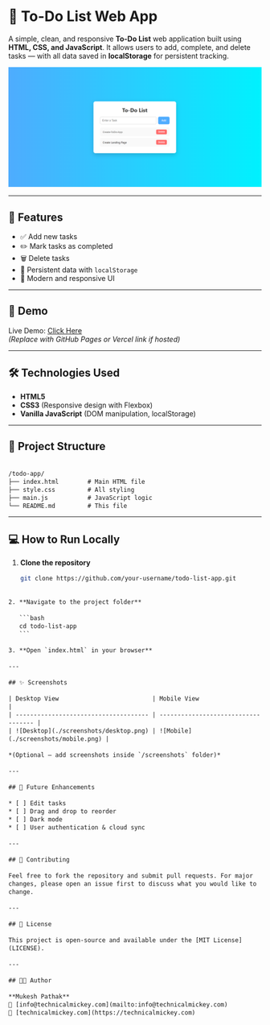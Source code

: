 
# 📝 To-Do List Web App

A simple, clean, and responsive **To-Do List** web application built using **HTML, CSS, and JavaScript**. It allows users to add, complete, and delete tasks — with all data saved in **localStorage** for persistent tracking.

![screenshot](./screenshot.png) <!-- Optional: Add a real screenshot if you have one -->

---

## 🔧 Features

- ✅ Add new tasks
- ✏️ Mark tasks as completed
- 🗑️ Delete tasks
- 💾 Persistent data with `localStorage`
- 🎨 Modern and responsive UI

---

## 🚀 Demo

Live Demo: [Click Here](https://your-live-demo-link.com)  
*(Replace with GitHub Pages or Vercel link if hosted)*

---

## 🛠️ Technologies Used

- **HTML5**
- **CSS3** (Responsive design with Flexbox)
- **Vanilla JavaScript** (DOM manipulation, localStorage)

---

## 📁 Project Structure

```

/todo-app/
├── index.html        # Main HTML file
├── style.css         # All styling
├── main.js           # JavaScript logic
└── README.md         # This file

````

---

## 💻 How to Run Locally

1. **Clone the repository**
   ```bash
   git clone https://github.com/your-username/todo-list-app.git
````

2. **Navigate to the project folder**

   ```bash
   cd todo-list-app
   ```

3. **Open `index.html` in your browser**

---

## ✨ Screenshots

| Desktop View                          | Mobile View                         |
| ------------------------------------- | ----------------------------------- |
| ![Desktop](./screenshots/desktop.png) | ![Mobile](./screenshots/mobile.png) |

*(Optional — add screenshots inside `/screenshots` folder)*

---

## 📌 Future Enhancements

* [ ] Edit tasks
* [ ] Drag and drop to reorder
* [ ] Dark mode
* [ ] User authentication & cloud sync

---

## 🤝 Contributing

Feel free to fork the repository and submit pull requests. For major changes, please open an issue first to discuss what you would like to change.

---

## 📄 License

This project is open-source and available under the [MIT License](LICENSE).

---

## 👨‍💻 Author

**Mukesh Pathak**
📧 [info@technicalmickey.com](mailto:info@technicalmickey.com)
🔗 [technicalmickey.com](https://technicalmickey.com)




